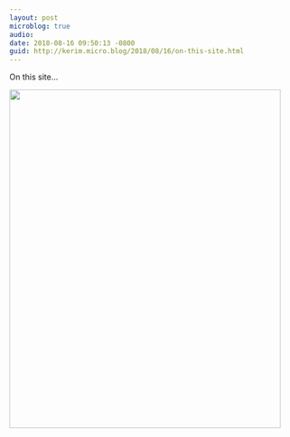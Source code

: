 ```yaml
---
layout: post
microblog: true
audio: 
date: 2018-08-16 09:50:13 -0800
guid: http://kerim.micro.blog/2018/08/16/on-this-site.html
---
```

On this site…

<img src="http://micro.oxus.net/uploads/2018/282cb2c6e0.jpg" width="480" height="600" />
